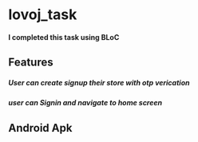 # lovoj_task
#### I completed this task using BLoC
## Features
##### User can create signup their store with otp verication
##### user can Signin and navigate to home screen

## Android Apk


